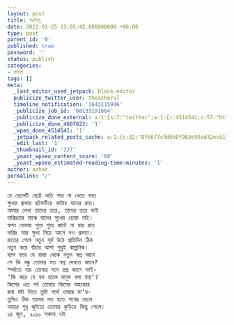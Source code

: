 ```yaml
---
layout: post
title: পথশিশু
date: 2022-01-25 13:05:42.000000000 +06:00
type: post
parent_id: '0'
published: true
password: ''
status: publish
categories:
- কবিতা
tags: []
meta:
  _last_editor_used_jetpack: block-editor
  publicize_twitter_user: theazharul
  timeline_notification: '1643115946'
  _publicize_job_id: '68133191664'
  _publicize_done_external: a:1:{s:7:"twitter";a:1:{i:4514541;s:57:"https://twitter.com/theazharul/status/1485962099285278723";}}
  _publicize_done_4607822: '1'
  _wpas_done_4514541: '1'
  _jetpack_related_posts_cache: a:1:{s:32:"8f6677c9d6b0f903e98ad32ec61f8deb";a:2:{s:7:"expires";i:1643413628;s:7:"payload";a:3:{i:0;a:1:{s:2:"id";i:7;}i:1;a:1:{s:2:"id";i:109;}i:2;a:1:{s:2:"id";i:73;}}}}
  _edit_last: '1'
  _thumbnail_id: '227'
  _yoast_wpseo_content_score: '60'
  _yoast_wpseo_estimated-reading-time-minutes: '1'
author: azhar
permalink: "/"
---
```

<p><!-- wp:syntaxhighlighter/code {"lineNumbers":false} --></p>
<pre class="wp-block-syntaxhighlighter-code">যে ছেলেটি ছোট্ট অতি পায় না খেতে ভাত 
ক্ষুধার জ্বালায় ছটফটিয়ে কাটায় যাদের রাত। 
আমার লেখা তাদের তরে, তাদের তরে ভাই 
দারিদ্রতার মাঝে যাদের সুখের ছোয়া নাই।
স্বপন ভেলায় শুয়ে শুয়ে কাটে না যার রাত 
দারিদ্র আর ক্ষুধা নিয়ে আসে নও প্রভাত। 
রাতের শেষে নতুন সূর্য উঠে প্রতিদিন ঠিক 
নতুন করে বাঁচার আশা শুধুই কাল্পনিক। 
ব্যাগ ভরে যে রাস্তা থেকে নতুন স্বপ্ন আনে 
সে কি বন্ধু তোমার মত স্বপ্ন দেখতে জানে? 
স্পর্ধাতে যার তোমার মনে প্রশ্ন জাগে ভাই- 
‘কি করে যে বল তাকে মানুষ বলা যায়’?
কিসের এত গর্ব তোমার কিসের অহংকার 
জন্ম যদি নিতে তুমি গর্ভে তাহার মা’র- 
তুমিও ঠিক তাদের মত হতে পথের ছেলে 
আহার শুধু জুটতো তোমার কুড়িয়ে কিছু পেলে।
১৪ জুন, ২০১০ সকাল ৭টা</pre>
<p><!-- /wp:syntaxhighlighter/code --></p>
